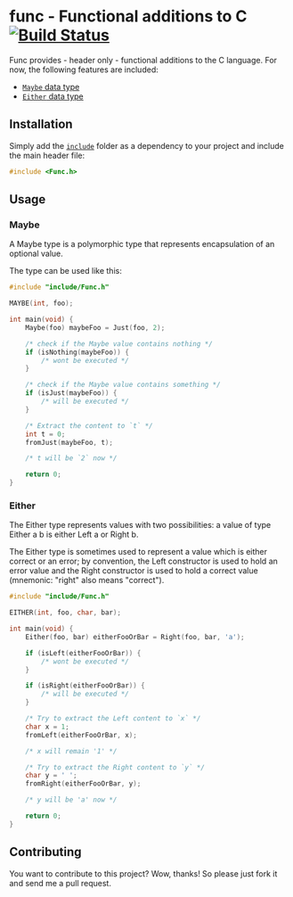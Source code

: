 # func - Functional additions to C [![Build Status](https://travis-ci.org/saschagrunert/func.svg)](https://travis-ci.org/saschagrunert/func)

Func provides - header only - functional additions to the C language. For now,
the following features are included:

- [`Maybe` data type](./include/Maybe.h)
- [`Either` data type](./include/Either.h)

## Installation

Simply add the [`include`](./include) folder as a dependency to your project and
include the main header file:

```c
#include <Func.h>
```

## Usage

### Maybe

A Maybe type is a polymorphic type that represents encapsulation of an optional
value.

The type can be used like this:

```c
#include "include/Func.h"

MAYBE(int, foo);

int main(void) {
    Maybe(foo) maybeFoo = Just(foo, 2);

    /* check if the Maybe value contains nothing */
    if (isNothing(maybeFoo)) {
        /* wont be executed */
    }

    /* check if the Maybe value contains something */
    if (isJust(maybeFoo)) {
        /* will be executed */
    }

    /* Extract the content to `t` */
    int t = 0;
    fromJust(maybeFoo, t);

    /* t will be `2` now */

    return 0;
}
```

### Either

The Either type represents values with two possibilities: a value of type Either
a b is either Left a or Right b.

The Either type is sometimes used to represent a value which is either correct
or an error; by convention, the Left constructor is used to hold an error value
and the Right constructor is used to hold a correct value (mnemonic: "right"
also means "correct").

```c
#include "include/Func.h"

EITHER(int, foo, char, bar);

int main(void) {
    Either(foo, bar) eitherFooOrBar = Right(foo, bar, 'a');

    if (isLeft(eitherFooOrBar)) {
        /* wont be executed */
    }

    if (isRight(eitherFooOrBar)) {
        /* will be executed */
    }

    /* Try to extract the Left content to `x` */
    char x = 1;
    fromLeft(eitherFooOrBar, x);

    /* x will remain '1' */

    /* Try to extract the Right content to `y` */
    char y = ' ';
    fromRight(eitherFooOrBar, y);

    /* y will be 'a' now */

    return 0;
}
```

## Contributing
You want to contribute to this project? Wow, thanks! So please just fork it and
send me a pull request.
